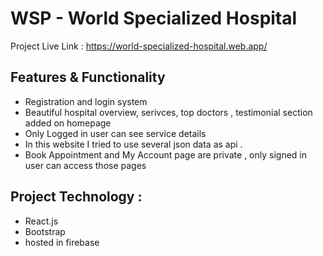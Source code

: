 #  WSP - World Specialized Hospital

Project Live Link : https://world-specialized-hospital.web.app/


## Features & Functionality
* Registration and login system 
* Beautiful hospital overview, serivces, top doctors , testimonial section added on homepage
* Only Logged in user can see service details 
* In this website I tried to use several json data as api . 
* Book Appointment and My Account page are private , only signed in user can access those pages 

## Project Technology : 
* React.js
* Bootstrap
* hosted in firebase


